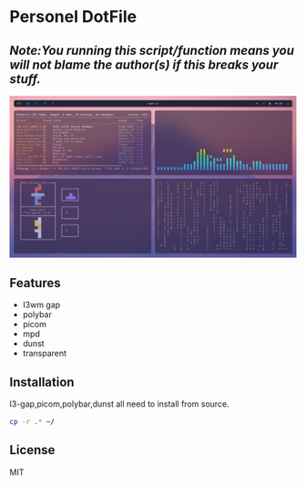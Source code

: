 # Personel DotFile
## _Note:You running this script/function means you will not blame the author(s) if this breaks your stuff._
![alt text](https://raw.githubusercontent.com/kpanuragh/dotfile/main/screenshot.jpg)
## Features

- I3wm gap 
- polybar
- picom
- mpd
- dunst
- transparent

## Installation

I3-gap,picom,polybar,dunst all need to install from source.



```sh
cp -r .* ~/
```


## License

MIT

